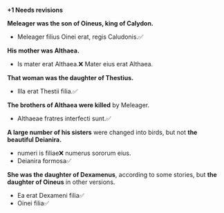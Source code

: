 **+1 Needs revisions**

**Meleager was the son of Oineus, king of Calydon.**
- Meleager filius Oinei erat, regis Caludonis.✅

**His mother was Althaea.**
- Is mater erat Althaea.❌ Mater eius erat Althaea.

**That woman was the daughter of Thestius.**
- Illa erat Thestii filia.✅

**The brothers of Althaea were killed** by Meleager.
- Althaeae fratres interfecti sunt.✅

**A large number of his sisters** were changed into birds, but not **the beautiful Deianira.**
- numeri is filiae❌ numerus sororum eius.
- Deianira formosa✅

**She was the daughter of Dexamenus**, according to some stories, but **the daughter of Oineus** in other versions.
- Ea erat Dexameni filia✅
- Oinei filia✅
